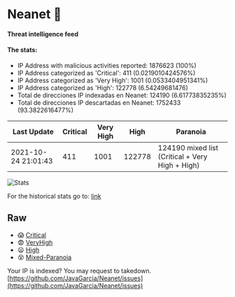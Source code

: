 # Neanet :hocho:
#### Threat intelligence feed
#### The stats:

- IP Address with malicious activities reported: 1876623 (100%)
- IP Address categorized as 'Critical':  411 (0.0219010424576%)
- IP Address categorized as 'Very High':  1001 (0.0533404951341%)
- IP Address categorized as 'High':  122778 (6.54249681476)
- Total de direcciones IP indexadas en Neanet:  124190 (6.61773835235%)
- Total de direcciones IP descartadas en Neanet:  1752433 (93.3822616477%)

| Last Update | Critical | Very High | High | Paranoia |
| --- | --- | --- | --- | --- |
| 2021-10-24 21:01:43 | 411 | 1001 | 122778 | 124190 mixed list (Critical + Very High + High)|

![Stats](https://docs.google.com/spreadsheets/d/e/2PACX-1vSnaNMIXVabIpDJjufMlzH7poXnshF3mgd8Is1g9ytUEzVsP5my4Trn8f-xkoLLQ38xpL3HtmUexLo6/pubchart?oid=501124687&format=image)

For the historical stats go to: [link](/stats.csv)
## Raw
- :scream: [Critical](https://raw.githubusercontent.com/JavaGarcia/Neanet/master/blacklists/neanet_critical.txt)
- :fearful: [VeryHigh](https://raw.githubusercontent.com/JavaGarcia/Neanet/master/blacklists/neanet_veryHigh.txtt)
- :frowning: [High](https://raw.githubusercontent.com/JavaGarcia/Neanet/master/blacklists/neanet_high.txt)
- :dizzy_face: [Mixed-Paranoia](https://raw.githubusercontent.com/JavaGarcia/Neanet/master/blacklists/neanet_all.txt)


Your IP is indexed? You may request to takedown. [https://github.com/JavaGarcia/Neanet/issues](https://github.com/JavaGarcia/Neanet/issues)




























































































































































































































































































































































































































































































































































































































































































































































































































































































































































































































































































































































































































































































































































































































































































































































































































































































































































































































































































































































































































































































































































































































































































































































































































































































































































































































































































































































































































































































































































































































































































































































































































































































































































































































































































































































































































































































































































































































































































































































































































































































































































































































































































































































































































































































































































































































































































































































































































































































































































































































































































































































































































































































































































































































































































































































































































































































































































































































































































































































































































































































































































































































































































































































































































































































































































































































































































































































































































































































































































































































































































































































































































































































































































































































































































































































































































































































































































































































































































































































































































































































































































































































































































































































































































































































































































































































































































































































































































































































































































































































































































































































































































































































































































































































































































































































































































































































































































































































































